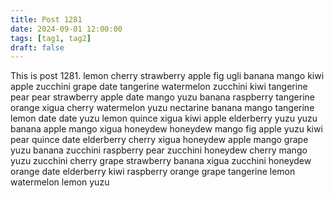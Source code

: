 ```yaml
---
title: Post 1281
date: 2024-09-01 12:00:00
tags: [tag1, tag2]
draft: false
---
```

This is post 1281.
lemon
cherry
strawberry
apple
fig
ugli
banana
mango
kiwi
apple
zucchini
grape
date
tangerine
watermelon
zucchini
kiwi
tangerine
pear
pear
strawberry
apple
date
mango
yuzu
banana
raspberry
tangerine
orange
xigua
cherry
watermelon
yuzu
nectarine
banana
mango
tangerine
lemon
date
date
yuzu
lemon
quince
xigua
kiwi
apple
elderberry
yuzu
yuzu
banana
apple
mango
xigua
honeydew
honeydew
mango
fig
apple
yuzu
kiwi
pear
quince
date
elderberry
cherry
xigua
honeydew
apple
mango
grape
yuzu
banana
zucchini
raspberry
pear
zucchini
honeydew
cherry
mango
yuzu
zucchini
cherry
grape
strawberry
banana
xigua
zucchini
honeydew
orange
date
elderberry
kiwi
raspberry
orange
grape
tangerine
lemon
watermelon
lemon
yuzu
